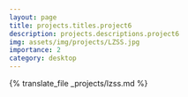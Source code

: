 ```yaml
---
layout: page
title: projects.titles.project6
description: projects.descriptions.project6
img: assets/img/projects/LZSS.jpg
importance: 2
category: desktop
---
```



{% translate_file _projects/lzss.md %}